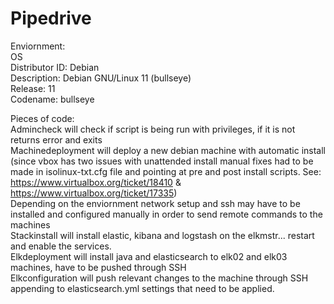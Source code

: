 # Pipedrive
Enviornment:  
OS  
Distributor ID:	Debian  
Description:	Debian GNU/Linux 11 (bullseye)  
Release:		11  
Codename:		bullseye  




Pieces of code:  
Admincheck will check if script is being run with privileges, if it is not returns error and exits  
Machinedeployment will deploy a new debian machine with automatic install (since vbox has two issues with unattended install manual fixes had to be made in isolinux-txt.cfg file and pointing at pre and post install scripts. See: https://www.virtualbox.org/ticket/18410 & https://www.virtualbox.org/ticket/17335)    
Depending on the enviornment network setup and ssh may have to be installed and configured manually in order to send remote commands to the machines  
Stackinstall will install elastic, kibana and logstash on the elkmstr... restart and enable the services.    
Elkdeployment will install java and elasticsearch to elk02 and elk03 machines, have to be pushed through SSH  
Elkconfiguration will push relevant changes to the machine through SSH appending to elasticsearch.yml settings that need to be applied.  

